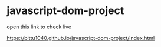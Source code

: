 # javascript-dom-project

open this link to check live 

https://bittu1040.github.io/javascript-dom-project/index.html
